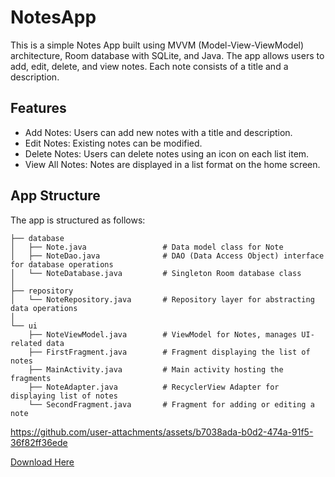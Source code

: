 # NotesApp
This is a simple Notes App built using MVVM (Model-View-ViewModel) architecture, Room database with SQLite, and Java. The app allows users to add, edit, delete, and view notes. Each note consists of a title and a description.

## Features

- Add Notes: Users can add new notes with a title and description.
- Edit Notes: Existing notes can be modified.
- Delete Notes: Users can delete notes using an icon on each list item.
- View All Notes: Notes are displayed in a list format on the home screen.

## App Structure
The app is structured as follows:
```
├── database
│   ├── Note.java                 # Data model class for Note
│   ├── NoteDao.java              # DAO (Data Access Object) interface for database operations
│   └── NoteDatabase.java         # Singleton Room database class
│
├── repository
│   └── NoteRepository.java       # Repository layer for abstracting data operations
│
└── ui
    ├── NoteViewModel.java        # ViewModel for Notes, manages UI-related data
    ├── FirstFragment.java        # Fragment displaying the list of notes
    ├── MainActivity.java         # Main activity hosting the fragments
    ├── NoteAdapter.java          # RecyclerView Adapter for displaying list of notes
    └── SecondFragment.java       # Fragment for adding or editing a note
```



https://github.com/user-attachments/assets/b7038ada-b0d2-474a-91f5-36f82ff36ede



[Download Here](https://drive.google.com/file/d/1SBs3sK5G-ZYQRsCDQJGiyI5sA3egOBvG/view?usp=drive_link)


